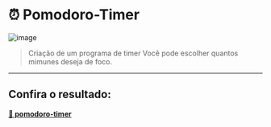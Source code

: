 # ⏰ Pomodoro-Timer
![image](https://user-images.githubusercontent.com/99445232/194289607-3f64d764-6b57-482e-b08e-d3b919f882a3.png)
> Criação de um programa de timer
Você pode escolher quantos mimunes deseja de foco.
---

## Confira o resultado: 

**[🔗 pomodoro-timer](https://darley-raffael.github.io/pomodoro-timer/)**
